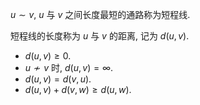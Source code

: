 $u\sim v$, $u$ 与 $v$ 之间长度最短的通路称为短程线. 

短程线的长度称为 $u$ 与 $v$ 的距离, 记为 $d(u,v)$. 

- $d(u,v) \ge 0$.
- $u\nsim v$ 时, $d(u,v) = \infty$.
- $d(u,v) = d(v,u)$. 
- $d(u,v)+d(v,w) \ge d(u,w)$. 